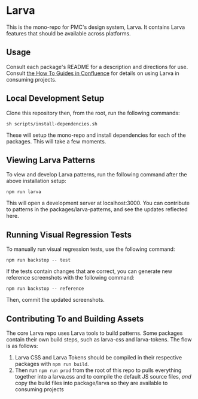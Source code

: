 # Larva

This is the mono-repo for PMC's design system, Larva. It contains Larva features that should be available across platforms.

## Usage

Consult each package's README for a description and directions for use. Consult [the How To Guides in Confluence](https://confluence.pmcdev.io/x/UBOeAw) for details on using Larva in consuming projects.

## Local Development Setup

Clone this repository then, from the root, run the following commands:

```
sh scripts/install-dependencies.sh
```

These will setup the mono-repo and install dependencies for each of the packages. This will take a few moments.

## Viewing Larva Patterns

To view and develop Larva patterns, run the following command after the above installation setup:

```
npm run larva
```

This will open a development server at localhost:3000. You can contribute to patterns in the packages/larva-patterns, and see the updates reflected here.

## Running Visual Regression Tests

To manually run visual regression tests, use the following command:

```
npm run backstop -- test
```

If the tests contain changes that are correct, you can generate new reference screenshots with the following command:

```
npm run backstop -- reference
```

Then, commit the updated screenshots.

## Contributing To and Building Assets

The core Larva repo uses Larva tools to build patterns. Some packages contain their own build steps, such as larva-css and larva-tokens. The flow is as follows:

1. Larva CSS and Larva Tokens should be compiled in their respective packages with `npm run build`.
2. Then run `npm run prod` from the root of this repo to pulls everything together into a larva.css and to compile the default JS source files, _and_ copy the build files into package/larva so they are available to consuming projects
